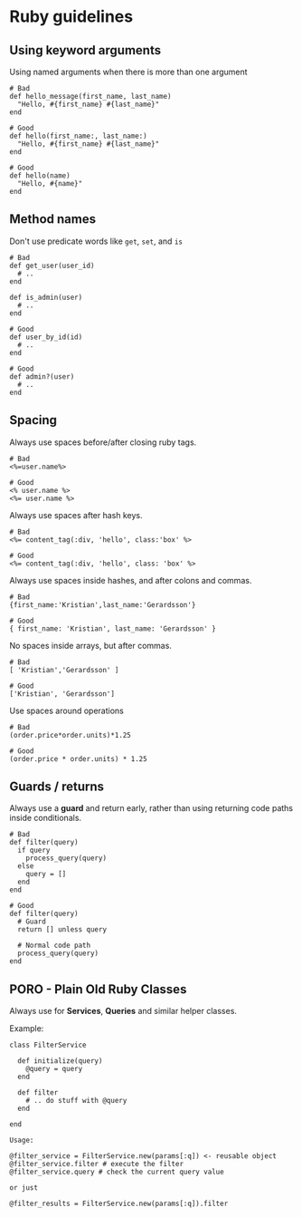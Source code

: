 # Ruby guidelines

## Using keyword arguments

Using named arguments when there is more than one argument

```
# Bad
def hello_message(first_name, last_name)
  "Hello, #{first_name} #{last_name}"
end

# Good
def hello(first_name:, last_name:)
  "Hello, #{first_name} #{last_name}"
end

# Good
def hello(name)
  "Hello, #{name}"
end
```

## Method names

Don't use predicate words like `get`, `set`, and `is`

```
# Bad
def get_user(user_id)
  # ..
end

def is_admin(user)
  # ..
end

# Good
def user_by_id(id)
  # ..
end

# Good
def admin?(user)
  # ..
end
```

## Spacing

Always use spaces before/after closing ruby tags.

```
# Bad
<%=user.name%>

# Good
<% user.name %>
<%= user.name %>
```

Always use spaces after hash keys.

```
# Bad
<%= content_tag(:div, 'hello', class:'box' %>

# Good
<%= content_tag(:div, 'hello', class: 'box' %>
```

Always use spaces inside hashes, and after colons and commas.

```
# Bad
{first_name:'Kristian',last_name:'Gerardsson'}

# Good
{ first_name: 'Kristian', last_name: 'Gerardsson' }
```

No spaces inside arrays, but after commas.

```
# Bad
[ 'Kristian','Gerardsson' ]

# Good
['Kristian', 'Gerardsson']
```

Use spaces around operations

```
# Bad
(order.price*order.units)*1.25

# Good
(order.price * order.units) * 1.25
```

## Guards / returns

Always use a **guard** and return early, rather than using returning code paths inside conditionals.

```
# Bad
def filter(query)
  if query
    process_query(query)
  else
    query = []
  end
end

# Good
def filter(query)
  # Guard
  return [] unless query
  
  # Normal code path
  process_query(query)
end
```

## PORO - Plain Old Ruby Classes

Always use for **Services**, **Queries** and similar helper classes.

Example:
```
class FilterService

  def initialize(query)
    @query = query
  end

  def filter
    # .. do stuff with @query
  end

end

Usage:

@filter_service = FilterService.new(params[:q]) <- reusable object
@filter_service.filter # execute the filter
@filter_service.query # check the current query value

or just

@filter_results = FilterService.new(params[:q]).filter
```
